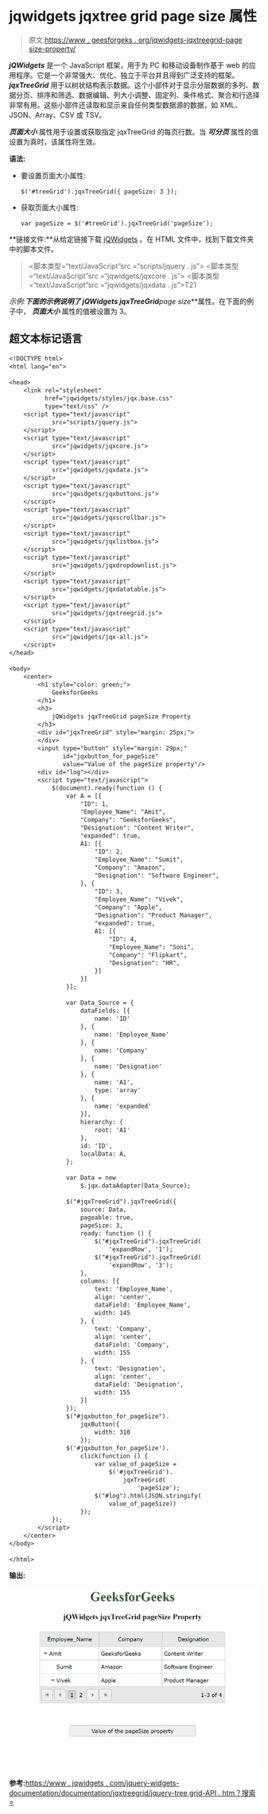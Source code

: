 # jqwidgets jqxtree grid page size 属性

> 原文:[https://www . geesforgeks . org/jqwidgets-jqxtreegrid-page size-property/](https://www.geeksforgeeks.org/jqwidgets-jqxtreegrid-pagesize-property/)

***jQWidgets*** 是一个 JavaScript 框架，用于为 PC 和移动设备制作基于 web 的应用程序。它是一个非常强大、优化、独立于平台并且得到广泛支持的框架。 ***jqxTreeGrid*** 用于以树状结构表示数据。这个小部件对于显示分层数据的多列、数据分页、排序和筛选、数据编辑、列大小调整、固定列、条件格式、聚合和行选择非常有用。这些小部件还读取和显示来自任何类型数据源的数据，如 XML、JSON、Array、CSV 或 TSV。

***页面大小*** 属性用于设置或获取指定 jqxTreeGrid 的每页行数。当 ***可分页*** 属性的值设置为真时，该属性将生效。

**语法:**

*   要设置页面大小属性:

    ```
    $('#treeGrid').jqxTreeGrid({ pageSize: 3 });  
    ```

*   获取页面大小属性:

    ```
    var pageSize = $('#treeGrid').jqxTreeGrid('pageSize'); 
    ```

**链接文件:**从给定链接下载 [jQWidgets](https://www.jqwidgets.com/download/) 。在 HTML 文件中，找到下载文件夹中的脚本文件。

> <link rel="”stylesheet”" href="”jqwidgets/styles/jqx.base.css”" type="”text/css”">
> <脚本类型=“text/JavaScript”src =“scripts/jquery . js”></script>
> <脚本类型=“text/JavaScript”src =“jqwidgets/jqxcore . js”></script>
> <脚本类型=“text/JavaScript”src =“jqwidgets/jqxdata . js”>T21

**示例:**下面的示例说明了 jQWidgets jqxTreeGrid***page size***属性。在下面的例子中， ***页面大小*** 属性的值被设置为 3。

## 超文本标记语言

```
<!DOCTYPE html>
<html lang="en">

<head>
    <link rel="stylesheet" 
          href="jqwidgets/styles/jqx.base.css" 
          type="text/css" />
    <script type="text/javascript" 
            src="scripts/jquery.js">
    </script>
    <script type="text/javascript" 
            src="jqwidgets/jqxcore.js">
    </script>
    <script type="text/javascript" 
            src="jqwidgets/jqxdata.js">
    </script>
    <script type="text/javascript" 
            src="jqwidgets/jqxbuttons.js">
    </script>
    <script type="text/javascript" 
            src="jqwidgets/jqxscrollbar.js">
    </script>
    <script type="text/javascript" 
            src="jqwidgets/jqxlistbox.js">
    </script>
    <script type="text/javascript" 
            src="jqwidgets/jqxdropdownlist.js">
    </script>
    <script type="text/javascript" 
            src="jqwidgets/jqxdatatable.js">
    </script>
    <script type="text/javascript" 
            src="jqwidgets/jqxtreegrid.js">
    </script>
    <script type="text/javascript" 
            src="jqwidgets/jqx-all.js">
    </script>
</head>

<body>
    <center>
        <h1 style="color: green;">
            GeeksforGeeks
        </h1>
        <h3>
            jQWidgets jqxTreeGrid pageSize Property
        </h3>
        <div id="jqxTreeGrid" style="margin: 25px;">
        </div>
        <input type="button" style="margin: 29px;" 
               id="jqxbutton_for_pageSize" 
               value="Value of the pageSize property"/>
        <div id="log"></div>
        <script type="text/javascript">
            $(document).ready(function () {
                var A = [{
                    "ID": 1,
                    "Employee_Name": "Amit",
                    "Company": "GeeksforGeeks",
                    "Designation": "Content Writer",
                    "expanded": true,
                    A1: [{
                        "ID": 2,
                        "Employee_Name": "Sumit",
                        "Company": "Amazon",
                        "Designation": "Software Engineer",
                    }, {
                        "ID": 3,
                        "Employee_Name": "Vivek",
                        "Company": "Apple",
                        "Designation": "Product Manager",
                        "expanded": true,
                        A1: [{
                            "ID": 4,
                            "Employee_Name": "Soni",
                            "Company": "Flipkart",
                            "Designation": "HR",
                        }]
                    }]
                }];

                var Data_Source = {
                    dataFields: [{
                        name: 'ID'
                    }, {
                        name: 'Employee_Name'
                    }, {
                        name: 'Company'
                    }, {
                        name: 'Designation'
                    }, {
                        name: 'A1',
                        type: 'array'
                    }, {
                        name: 'expanded'
                    }],
                    hierarchy: {
                        root: 'A1'
                    },
                    id: 'ID',
                    localData: A,
                };

                var Data = new
                    $.jqx.dataAdapter(Data_Source);

                $("#jqxTreeGrid").jqxTreeGrid({
                    source: Data,
                    pageable: true,
                    pageSize: 3,
                    ready: function () {
                        $("#jqxTreeGrid").jqxTreeGrid(
                            'expandRow', '1');
                        $("#jqxTreeGrid").jqxTreeGrid(
                            'expandRow', '3');
                    },
                    columns: [{
                        text: 'Employee_Name',
                        align: 'center',
                        dataField: 'Employee_Name',
                        width: 145
                    }, {
                        text: 'Company',
                        align: 'center',
                        dataField: 'Company',
                        width: 155
                    }, {
                        text: 'Designation',
                        align: 'center',
                        dataField: 'Designation',
                        width: 155
                    }]
                });
                $("#jqxbutton_for_pageSize").
                    jqxButton({
                        width: 310
                    });
                $('#jqxbutton_for_pageSize').
                    click(function () {
                        var value_of_pageSize =
                            $('#jqxTreeGrid').
                                jqxTreeGrid(
                                    'pageSize');
                        $("#log").html(JSON.stringify(
                            value_of_pageSize))
                    });
            });
        </script>
    </center>
</body>

</html>
```

**输出:**

![](img/b9e8bf9713f8ba9447242fbb14b0e172.png)

**参考:**[https://www . jqwidgets . com/jquery-widgets-documentation/documentation/jqxtreegrid/jquery-tree grid-API . htm？搜索=](https://www.jqwidgets.com/jquery-widgets-documentation/documentation/jqxtreegrid/jquery-treegrid-api.htm?search=)